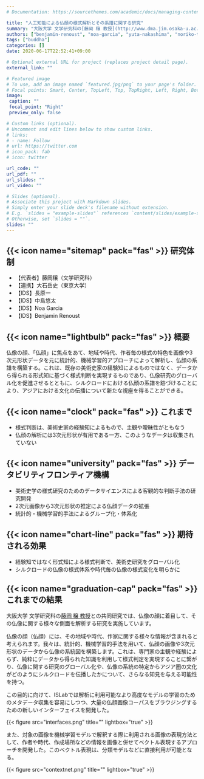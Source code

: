 ```yaml
---
# Documentation: https://sourcethemes.com/academic/docs/managing-content/

title: "人工知能による仏顔の様式解析とその系譜に関する研究"
summary: "大阪大学 文学研究科の[藤岡 穣 教授](http://www.dma.jim.osaka-u.ac.jp/view?l=ja&u=6617)との共同研究では、仏像の顔に着目して、その仏像に関する様々な側面を解析する研究を実施しています。"
authors: ["benjamin-renoust", "noa-garcia", "yuta-nakashima", "noriko-takemura", "hajime-nagahara"]
tags: ["buddha"]
categories: []
date: 2020-06-17T22:52:41+09:00

# Optional external URL for project (replaces project detail page).
external_link: ""

# Featured image
# To use, add an image named `featured.jpg/png` to your page's folder.
# Focal points: Smart, Center, TopLeft, Top, TopRight, Left, Right, BottomLeft, Bottom, BottomRight.
image:
 caption: ""
 focal_point: "Right"
 preview_only: false

# Custom links (optional).
# Uncomment and edit lines below to show custom links.
# links:
# - name: Follow
# url: https://twitter.com
# icon_pack: fab
# icon: twitter

url_code: ""
url_pdf: ""
url_slides: ""
url_video: ""

# Slides (optional).
# Associate this project with Markdown slides.
# Simply enter your slide deck's filename without extension.
# E.g. `slides = "example-slides"` references `content/slides/example-slides.md`.
# Otherwise, set `slides = ""`.
slides: ""
---
```


## {{< icon name="sitemap" pack="fas" >}} 研究体制
- 【代表者】藤岡穣（文学研究科）
- 【連携】大石岳史（東京大学）
- 【IDS】長原一
- 【IDS】中島悠太
- 【IDS】Noa Garcia
- 【IDS】Benjamin Renoust

## {{< icon name="lightbulb" pack="fas" >}} 概要

仏像の顔、「仏顔」に焦点をあて、地域や時代、作者毎の様式の特色を画像や3次元形状データを元に統計的、機械学習的アプローチによって解析し、仏顔の系譜を構築する。これは、既存の美術史家の経験知によるものではなく、データから得られる形式知に基づく様式判断を実現するものであり、仏像研究のグローバル化を促進させるとともに、シルクロードにおける仏顔の系譜を跡づけることにより、アジアにおける文化の伝播について新たな視座を得ることができる。

## {{< icon name="clock" pack="fas" >}} これまで
- 様式判断は、美術史家の経験知によるもので、主観や曖昧性がともなう
- 仏顔の解析には3次元形状が有用である一方、このようなデータは収集されていない
 
## {{< icon name="university" pack="fas" >}} データビリティフロンティア機構
- 美術史学の様式研究のためのデータサイエンスによる客観的な判断手法の研究開発
- 2次元画像から3次元形状の推定による仏顔データの拡張
- 統計的・機械学習的手法によるグループ化・体系化
 
## {{< icon name="chart-line" pack="fas" >}} 期待される効果
- 経験知ではなく形式知による様式判断で、美術史研究をグローバル化
- シルクロードの仏像の様式体系や時代毎の仏像の様式変化を明らかに

## {{< icon name="graduation-cap" pack="fas" >}} これまでの結果

大阪大学 文学研究科の[藤岡 穣 教授](http://www.dma.jim.osaka-u.ac.jp/view?l=ja&u=6617)との共同研究では、仏像の顔に着目して、その仏像に関する様々な側面を解析する研究を実施しています。

仏像の顔（仏顔）には、その地域や時代、作家に関する様々な情報が含まれると考えられます。我々は、統計的、機械学習的手法を用いて、仏顔の画像や3次元形状のデータから仏像の系統図を構築します。これは、専門家の主観や経験によらず、純粋にデータから得られた知識を利用して様式判定を実現することに繋がり、仏像に関する研究のグローバル化や、仏像の系統の特定からアジア圏の文化がどのようにシルクロードを伝播したかについて、さらなる知見を与える可能性を持つ。

この目的に向けて、ISLabでは解析に利用可能なより高度なモデルの学習のためのメタデータ収集を容易にしつつ、大量の仏顔画像コーパスをブラウジングするための新しいインターフェイスを開発した。

{{< figure src="interfaces.png" title="" lightbox="true" >}}

また、対象の画像を機械学習モデルで解釈する際に利用される画像の表現方法として、作者や時代、作成場所などの情報を画像と併せてベクトル表現するアプローチを開発した。このベクトル表現は、分類モデルなどに直接利用が可能となる。

{{< figure src="contextnet.png" title="" lightbox="true" >}}